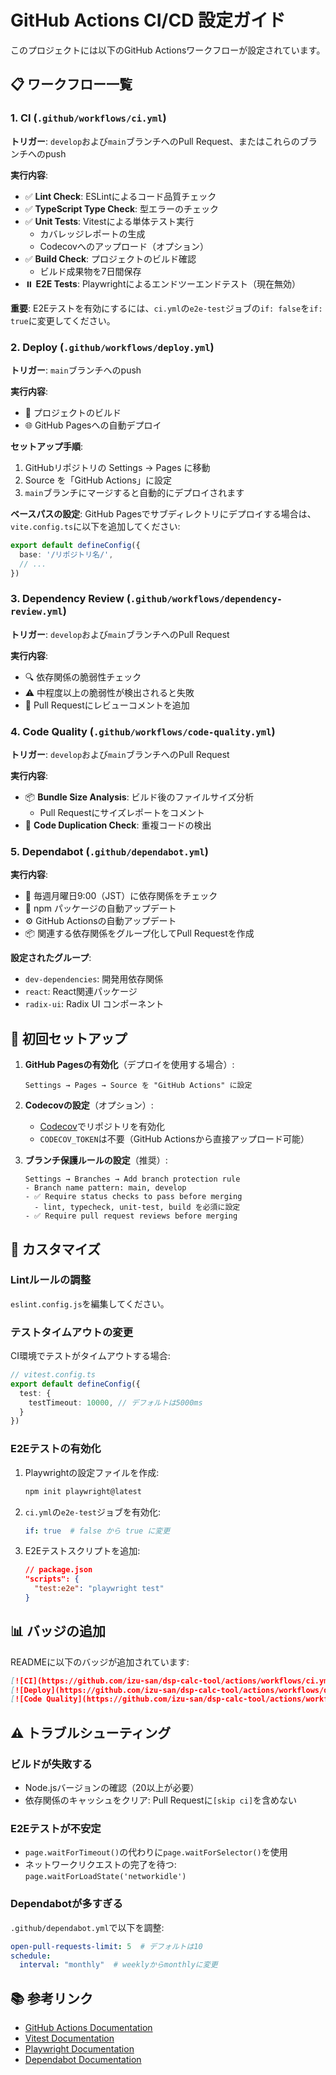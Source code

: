 # GitHub Actions CI/CD 設定ガイド

このプロジェクトには以下のGitHub Actionsワークフローが設定されています。

## 📋 ワークフロー一覧

### 1. CI (`.github/workflows/ci.yml`)

**トリガー**: `develop`および`main`ブランチへのPull Request、またはこれらのブランチへのpush

**実行内容**:
- ✅ **Lint Check**: ESLintによるコード品質チェック
- ✅ **TypeScript Type Check**: 型エラーのチェック
- ✅ **Unit Tests**: Vitestによる単体テスト実行
  - カバレッジレポートの生成
  - Codecovへのアップロード（オプション）
- ✅ **Build Check**: プロジェクトのビルド確認
  - ビルド成果物を7日間保存
- ⏸️ **E2E Tests**: Playwrightによるエンドツーエンドテスト（現在無効）

**重要**: E2Eテストを有効にするには、`ci.yml`の`e2e-test`ジョブの`if: false`を`if: true`に変更してください。

### 2. Deploy (`.github/workflows/deploy.yml`)

**トリガー**: `main`ブランチへのpush

**実行内容**:
- 🚀 プロジェクトのビルド
- 🌐 GitHub Pagesへの自動デプロイ

**セットアップ手順**:
1. GitHubリポジトリの Settings → Pages に移動
2. Source を「GitHub Actions」に設定
3. `main`ブランチにマージすると自動的にデプロイされます

**ベースパスの設定**:
GitHub Pagesでサブディレクトリにデプロイする場合は、`vite.config.ts`に以下を追加してください:

```typescript
export default defineConfig({
  base: '/リポジトリ名/',
  // ...
})
```

### 3. Dependency Review (`.github/workflows/dependency-review.yml`)

**トリガー**: `develop`および`main`ブランチへのPull Request

**実行内容**:
- 🔍 依存関係の脆弱性チェック
- ⚠️ 中程度以上の脆弱性が検出されると失敗
- 📝 Pull Requestにレビューコメントを追加

### 4. Code Quality (`.github/workflows/code-quality.yml`)

**トリガー**: `develop`および`main`ブランチへのPull Request

**実行内容**:
- 📦 **Bundle Size Analysis**: ビルド後のファイルサイズ分析
  - Pull Requestにサイズレポートをコメント
- 🔄 **Code Duplication Check**: 重複コードの検出

### 5. Dependabot (`.github/dependabot.yml`)

**実行内容**:
- 📅 毎週月曜日9:00（JST）に依存関係をチェック
- 🔄 npm パッケージの自動アップデート
- ⚙️ GitHub Actionsの自動アップデート
- 📦 関連する依存関係をグループ化してPull Requestを作成

**設定されたグループ**:
- `dev-dependencies`: 開発用依存関係
- `react`: React関連パッケージ
- `radix-ui`: Radix UI コンポーネント

## 🚀 初回セットアップ

1. **GitHub Pagesの有効化**（デプロイを使用する場合）:
   ```
   Settings → Pages → Source を "GitHub Actions" に設定
   ```

2. **Codecovの設定**（オプション）:
   - [Codecov](https://codecov.io/)でリポジトリを有効化
   - `CODECOV_TOKEN`は不要（GitHub Actionsから直接アップロード可能）

3. **ブランチ保護ルールの設定**（推奨）:
   ```
   Settings → Branches → Add branch protection rule
   - Branch name pattern: main, develop
   - ✅ Require status checks to pass before merging
     - lint, typecheck, unit-test, build を必須に設定
   - ✅ Require pull request reviews before merging
   ```

## 🔧 カスタマイズ

### Lintルールの調整

`eslint.config.js`を編集してください。

### テストタイムアウトの変更

CI環境でテストがタイムアウトする場合:

```typescript
// vitest.config.ts
export default defineConfig({
  test: {
    testTimeout: 10000, // デフォルトは5000ms
  }
})
```

### E2Eテストの有効化

1. Playwrightの設定ファイルを作成:
   ```bash
   npm init playwright@latest
   ```

2. `ci.yml`の`e2e-test`ジョブを有効化:
   ```yaml
   if: true  # false から true に変更
   ```

3. E2Eテストスクリプトを追加:
   ```json
   // package.json
   "scripts": {
     "test:e2e": "playwright test"
   }
   ```

## 📊 バッジの追加

READMEに以下のバッジが追加されています:

```markdown
[![CI](https://github.com/izu-san/dsp-calc-tool/actions/workflows/ci.yml/badge.svg)](https://github.com/izu-san/dsp-calc-tool/actions/workflows/ci.yml)
[![Deploy](https://github.com/izu-san/dsp-calc-tool/actions/workflows/deploy.yml/badge.svg)](https://github.com/izu-san/dsp-calc-tool/actions/workflows/deploy.yml)
[![Code Quality](https://github.com/izu-san/dsp-calc-tool/actions/workflows/code-quality.yml/badge.svg)](https://github.com/izu-san/dsp-calc-tool/actions/workflows/code-quality.yml)
```

## ⚠️ トラブルシューティング

### ビルドが失敗する

- Node.jsバージョンの確認（20以上が必要）
- 依存関係のキャッシュをクリア: Pull Requestに`[skip ci]`を含めない

### E2Eテストが不安定

- `page.waitForTimeout()`の代わりに`page.waitForSelector()`を使用
- ネットワークリクエストの完了を待つ: `page.waitForLoadState('networkidle')`

### Dependabotが多すぎる

`.github/dependabot.yml`で以下を調整:
```yaml
open-pull-requests-limit: 5  # デフォルトは10
schedule:
  interval: "monthly"  # weeklyからmonthlyに変更
```

## 📚 参考リンク

- [GitHub Actions Documentation](https://docs.github.com/ja/actions)
- [Vitest Documentation](https://vitest.dev/)
- [Playwright Documentation](https://playwright.dev/)
- [Dependabot Documentation](https://docs.github.com/ja/code-security/dependabot)
